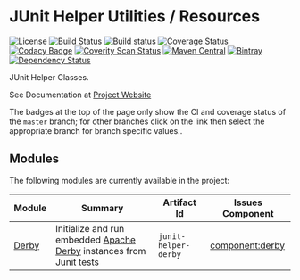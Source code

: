 <!--
Copyright 2016 Development Entropy (deventropy.org) Contributors

Licensed under the Apache License, Version 2.0 (the "License");
you may not use this file except in compliance with the License.
You may obtain a copy of the License at

    http://www.apache.org/licenses/LICENSE-2.0

Unless required by applicable law or agreed to in writing, software
distributed under the License is distributed on an "AS IS" BASIS,
WITHOUT WARRANTIES OR CONDITIONS OF ANY KIND, either express or implied.
See the License for the specific language governing permissions and
limitations under the License.
-->

# JUnit Helper Utilities / Resources

[![License](https://img.shields.io/github/license/deventropy/junit-helper.svg)](./LICENSE)
[![Build Status](https://travis-ci.org/deventropy/junit-helper.svg?branch=master)](https://travis-ci.org/deventropy/junit-helper)
[![Build status](https://ci.appveyor.com/api/projects/status/c7l2yq04a993a68i?svg=true)](https://ci.appveyor.com/project/deventropy/junit-helper)
[![Coverage Status](https://coveralls.io/repos/github/deventropy/junit-helper/badge.svg?branch=master)](https://coveralls.io/github/deventropy/junit-helper)
[![Codacy Badge](https://api.codacy.com/project/badge/grade/8f5779cce1c9479fa87316349321e9dd)](https://www.codacy.com/app/deventropy/junit-helper)
[![Coverity Scan Status](https://scan.coverity.com/projects/7581/badge.svg)](https://scan.coverity.com/projects/deventropy-junit-helper)
[![Maven Central](https://maven-badges.herokuapp.com/maven-central/org.deventropy.junit-helper/junit-helper/badge.svg)](https://maven-badges.herokuapp.com/maven-central/org.deventropy.junit-helper/junit-helper)
[![Bintray](https://img.shields.io/bintray/v/deventropy/repository/junit-helper.svg)](https://dl.bintray.com/deventropy/repository/)
[![Dependency Status](https://www.versioneye.com/user/projects/56b160c93d82b9003761e470/badge.svg?style=flat)](https://www.versioneye.com/user/projects/56b160c93d82b9003761e470)

<!-- Probably need to adjust the Bintray URL and badge later -->

JUnit Helper Classes.

See Documentation at [Project Website](http://www.deventropy.org/junit-helper/)

The badges at the top of the page only show the CI and coverage status of the `master` branch; for other branches click
on the link then select the appropriate branch for branch specific values..

## Modules

The following modules are currently available in the project:

| Module | Summary | Artifact Id | Issues Component |
|--------|---------|-------------|------------------|
| [Derby](http://www.deventropy.org/junit-helper/junit-helper-derby/) | Initialize and run embedded [Apache Derby](http://db.apache.org/derby/) instances from Junit tests | `junit-helper-derby` | [component:derby](https://github.com/deventropy/junit-helper/labels/component%3Aderby) |

